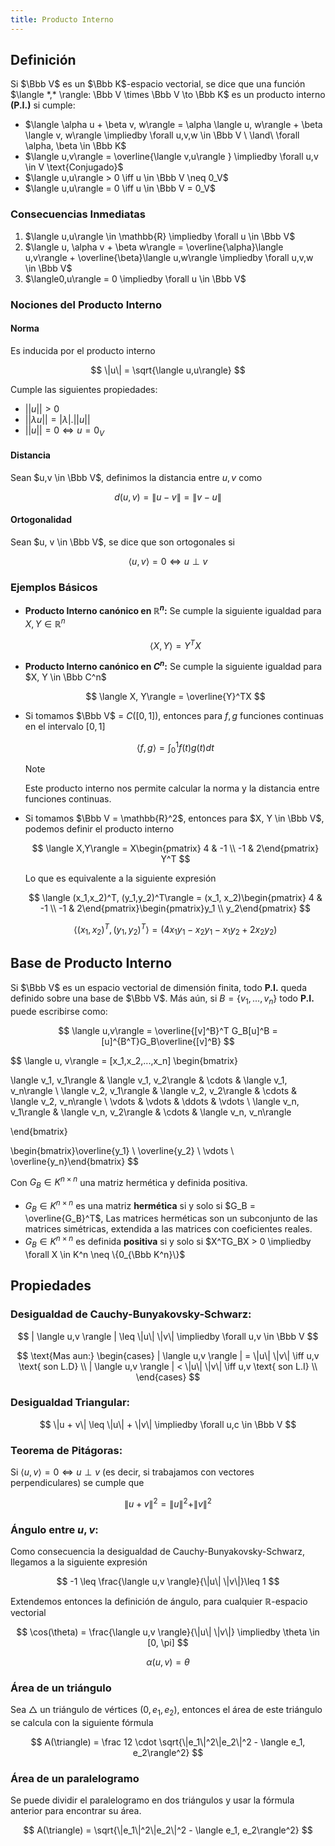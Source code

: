 ```yaml
---
title: Producto Interno
---
```


## Definición

Si $\Bbb V$ es un $\Bbb K$-espacio vectorial, se dice que una función $\langle *,* \rangle: \Bbb V \times \Bbb V \to \Bbb K$ es un producto interno **(P.I.)** si cumple:

- $\langle \alpha u + \beta v, w\rangle = \alpha \langle u, w\rangle + \beta \langle v, w\rangle \impliedby \forall u,v,w \in \Bbb V \ \land\  \forall \alpha, \beta \in \Bbb K$
- $\langle u,v\rangle = \overline{\langle v,u\rangle } \impliedby \forall u,v \in V \text{Conjugado}$
- $\langle u,u\rangle > 0 \iff u \in \Bbb V \neq 0_V$
- $\langle u,u\rangle = 0 \iff u \in \Bbb V = 0_V$

### Consecuencias Inmediatas

1. $\langle u,u\rangle \in \mathbb{R} \impliedby \forall u \in \Bbb V$
2. $\langle u, \alpha v + \beta w\rangle = \overline{\alpha}\langle u,v\rangle + \overline{\beta}\langle u,w\rangle \impliedby \forall u,v,w \in \Bbb V$
3. $\langle0,u\rangle = 0 \impliedby \forall u \in \Bbb V$

### Nociones del Producto Interno

#### Norma

Es inducida por el producto interno

$$
\|u\| = \sqrt{\langle u,u\rangle}
$$

Cumple las siguientes propiedades:

- $||u|| > 0$
- $||\lambda u|| = |\lambda|.||u||$
- $|| u || = 0 \iff u = 0_V$

#### Distancia

Sean $u,v \in \Bbb V$, definimos la distancia entre $u,v$ como

$$
d(u,v) = \|u - v\| = \|v - u\|
$$

#### Ortogonalidad

Sean $u, v \in \Bbb V$, se dice que son ortogonales si

$$
\langle u,v \rangle = 0 \iff u \perp v
$$

### Ejemplos Básicos

- **Producto Interno canónico en $\mathbb{R}^n$:** Se cumple la siguiente igualdad para $X, Y \in \mathbb{R}^n$

	$$
    \langle X,Y\rangle = Y^TX
    $$

- **Producto Interno canónico en $C^n$:** Se cumple la siguiente igualdad para $X, Y \in \Bbb C^n$

	$$
    \langle X, Y\rangle = \overline{Y}^TX
    $$

- Si tomamos $\Bbb V$ = $C([0,1])$, entonces para $f, g$ funciones continuas en el intervalo $[0,1]$

	$$
    \langle f,g \rangle  = \int_0^1 f(t)g(t)dt
    $$

	> [!note]
	> Este producto interno nos permite calcular la norma y la distancia entre funciones continuas.

- Si tomamos $\Bbb V = \mathbb{R}^2$, entonces para $X, Y \in \Bbb V$, podemos definir el producto interno

	$$
    \langle X,Y\rangle = X\begin{pmatrix} 4 & -1 \\ -1 & 2\end{pmatrix} Y^T
    $$

	Lo que es equivalente a la siguiente expresión

	$$
    \langle (x_1,x_2)^T, (y_1,y_2)^T\rangle = (x_1, x_2)\begin{pmatrix} 4 & -1 \\ -1 & 2\end{pmatrix}\begin{pmatrix}y_1 \\ y_2\end{pmatrix}
	$$

	$$
    \langle (x_1,x_2)^T, (y_1,y_2)^T\rangle = (4x_1y_1 -x_2y_1 -x_1y_2+ 2x_2y_2)
    $$

## Base de Producto Interno

Si $\Bbb V$ es un espacio vectorial de dimensión finita, todo **P.I.** queda definido sobre una base de $\Bbb V$. Más aún, si $B = \{v_1,...,v_n\}$ todo **P.I.** puede escribirse como:

$$
\langle u,v\rangle = \overline{[v]^B}^T G_B[u]^B = [u]^{B^T}G_B\overline{[v]^B}
$$

$$
\langle u, v\rangle = [x_1,x_2,...,x_n]
\begin{bmatrix}

\langle v_1, v_1\rangle & \langle v_1, v_2\rangle & \cdots &  \langle v_1, v_n\rangle \\  \langle v_2, v_1\rangle &  \langle v_2, v_2\rangle & \cdots &  \langle v_2, v_n\rangle \\ \vdots & \vdots & \ddots & \vdots \\  \langle v_n, v_1\rangle &  \langle v_n, v_2\rangle & \cdots &  \langle v_n, v_n\rangle

\end{bmatrix}

\begin{bmatrix}\overline{y_1} \\ \overline{y_2} \\ \vdots \\ \overline{y_n}\end{bmatrix}
$$

Con $G_B \in K^{n\times n}$ una matriz hermética y definida positiva.

- $G_B \in K^{n\times n}$ es una matriz **hermética** si y solo si $G_B = \overline{G_B}^T$, Las matrices herméticas son un subconjunto de las matrices simétricas, extendida a las matrices con coeficientes reales.
- $G_B \in K^{n\times n}$ es definida **positiva** si y solo si $X^TG_BX > 0 \impliedby \forall X \in K^n \neq \{0_{\Bbb K^n}\}$

## Propiedades

### Desigualdad de Cauchy-Bunyakovsky-Schwarz:

$$
| \langle u,v \rangle | \leq \|u\| \|v\| \impliedby \forall u,v \in \Bbb V
$$

$$
\text{Mas aun:}
\begin{cases}
| \langle u,v \rangle | = \|u\| \|v\| \iff u,v \text{ son L.D} \\
| \langle u,v \rangle | < \|u\| \|v\| \iff u,v \text{ son L.I} \\
\end{cases}
$$

### Desigualdad Triangular:

$$
\|u + v\| \leq \|u\| + \|v\| \impliedby \forall u,c \in \Bbb V
$$

### Teorema de Pitágoras:

Si $\langle u,v \rangle = 0 \iff u \perp v$ (es decir, si trabajamos con vectores perpendiculares) se cumple que

$$
\|u + v\|^2 = \|u\|^2 + \|v\|^2
$$

### Ángulo entre $u, v$:

Como consecuencia la desigualdad de Cauchy-Bunyakovsky-Schwarz, llegamos a la siguiente expresión

$$
-1 \leq \frac{\langle u,v \rangle}{\|u\| \|v\|}\leq 1
$$

Extendemos entonces la definición de ángulo, para cualquier $\mathbb{R}$-espacio vectorial

$$
\cos(\theta) = \frac{\langle u,v \rangle}{\|u\| \|v\|} \impliedby \theta \in [0, \pi]
$$

$$
\alpha(u,v) = \theta
$$

### Área de un triángulo

Sea $\triangle$ un triángulo de vértices $(0, e_1, e_2)$, entonces el área de este triángulo se calcula con la siguiente fórmula

$$
A(\triangle) = \frac 12 \cdot \sqrt{\|e_1\|^2\|e_2\|^2 - \langle e_1, e_2\rangle^2}
$$

### Área de un paralelogramo

Se puede dividir el paralelogramo en dos triángulos y usar la fórmula anterior para encontrar su área.

$$
A(\triangle) = \sqrt{\|e_1\|^2\|e_2\|^2 - \langle e_1, e_2\rangle^2}
$$
